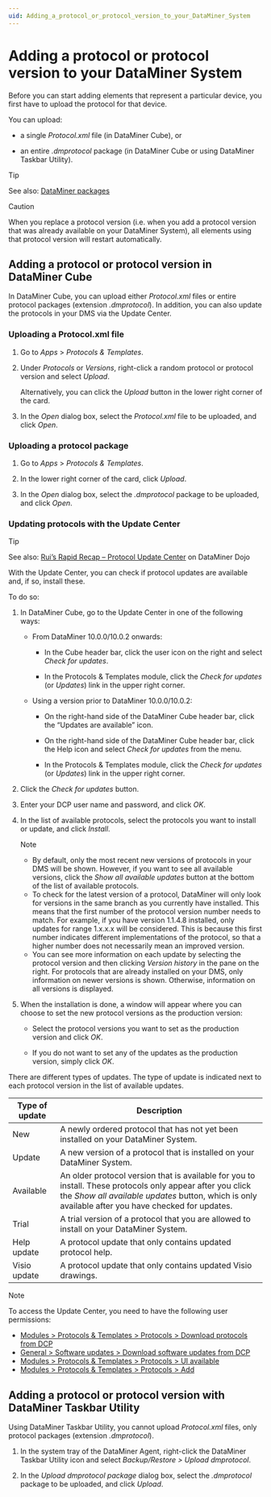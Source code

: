 ```yaml
---
uid: Adding_a_protocol_or_protocol_version_to_your_DataMiner_System
---
```


# Adding a protocol or protocol version to your DataMiner System

Before you can start adding elements that represent a particular device, you first have to upload the protocol for that device.

You can upload:

- a single *Protocol.xml* file (in DataMiner Cube), or

- an entire *.dmprotocol* package (in DataMiner Cube or using DataMiner Taskbar Utility).

> [!TIP]
> See also: [DataMiner packages](xref:DataMiner_packages)

> [!CAUTION]
> When you replace a protocol version (i.e. when you add a protocol version that was already available on your DataMiner System), all elements using that protocol version will restart automatically.

## Adding a protocol or protocol version in DataMiner Cube

In DataMiner Cube, you can upload either *Protocol.xml* files or entire protocol packages (extension *.dmprotocol*). In addition, you can also update the protocols in your DMS via the Update Center.

### Uploading a Protocol.xml file

1. Go to *Apps* > *Protocols & Templates*.

1. Under *Protocols* or *Versions*, right-click a random protocol or protocol version and select *Upload*.

   Alternatively, you can click the *Upload* button in the lower right corner of the card.

1. In the *Open* dialog box, select the *Protocol.xml* file to be uploaded, and click *Open*.

### Uploading a protocol package

1. Go to *Apps* > *Protocols & Templates*.

1. In the lower right corner of the card, click *Upload*.

1. In the *Open* dialog box, select the *.dmprotocol* package to be uploaded, and click *Open*.

### Updating protocols with the Update Center

> [!TIP]
> See also: [Rui’s Rapid Recap – Protocol Update Center](https://community.dataminer.services/video/ruis-rapid-recap-protocol-update-center/) on DataMiner Dojo

With the Update Center, you can check if protocol updates are available and, if so, install these.

To do so:

1. In DataMiner Cube, go to the Update Center in one of the following ways:

   - From DataMiner 10.0.0/10.0.2 onwards:

     - In the Cube header bar, click the user icon on the right and select *Check for updates*.

     - In the Protocols & Templates module, click the *Check for updates* (or *Updates*) link in the upper right corner.

   - Using a version prior to DataMiner 10.0.0/10.0.2:

     - On the right-hand side of the DataMiner Cube header bar, click the “Updates are available” icon.

     - On the right-hand side of the DataMiner Cube header bar, click the Help icon and select *Check for updates* from the menu.

     - In the Protocols & Templates module, click the *Check for updates* (or *Updates*) link in the upper right corner.

1. Click the *Check for updates* button.

1. Enter your DCP user name and password, and click *OK*.

1. In the list of available protocols, select the protocols you want to install or update, and click *Install*.

   > [!NOTE]
   >
   > - By default, only the most recent new versions of protocols in your DMS will be shown. However, if you want to see all available versions, click the *Show all available updates* button at the bottom of the list of available protocols.
   > - To check for the latest version of a protocol, DataMiner will only look for versions in the same branch as you currently have installed. This means that the first number of the protocol version number needs to match. For example, if you have version 1.1.4.8 installed, only updates for range 1.x.x.x will be considered. This is because this first number indicates different implementations of the protocol, so that a higher number does not necessarily mean an improved version.
   > - You can see more information on each update by selecting the protocol version and then clicking *Version history* in the pane on the right. For protocols that are already installed on your DMS, only information on newer versions is shown. Otherwise, information on all versions is displayed.

1. When the installation is done, a window will appear where you can choose to set the new protocol versions as the production version:

   - Select the protocol versions you want to set as the production version and click *OK*.

   - If you do not want to set any of the updates as the production version, simply click *OK*.

There are different types of updates. The type of update is indicated next to each protocol version in the list of available updates.

| Type of update | Description |
|--|--|
| New | A newly ordered protocol that has not yet been installed on your DataMiner System. |
| Update | A new version of a protocol that is installed on your DataMiner System. |
| Available | An older protocol version that is available for you to install. These protocols only appear after you click the *Show all available updates* button, which is only available after you have checked for updates. |
| Trial | A trial version of a protocol that you are allowed to install on your DataMiner System. |
| Help update | A protocol update that only contains updated protocol help. |
| Visio update | A protocol update that only contains updated Visio drawings. |

> [!NOTE]
> To access the Update Center, you need to have the following user permissions:
>
> - [Modules > Protocols & Templates > Protocols > Download protocols from DCP](xref:DataMiner_user_permissions#modules--protocols--templates--protocols--download-protocols-from-dcp)
> - [General > Software updates > Download software updates from DCP](xref:DataMiner_user_permissions#general--software-updates--download-software-updates-from-dcp)
> - [Modules > Protocols & Templates > Protocols > UI available](xref:DataMiner_user_permissions#modules--protocols--templates--protocols--ui-available)
> - [Modules > Protocols & Templates > Protocols > Add](xref:DataMiner_user_permissions#modules--protocols--templates--protocols--add)

## Adding a protocol or protocol version with DataMiner Taskbar Utility

Using DataMiner Taskbar Utility, you cannot upload *Protocol.xml* files, only protocol packages (extension *.dmprotocol*).

1. In the system tray of the DataMiner Agent, right-click the DataMiner Taskbar Utility icon and select *Backup/Restore \> Upload dmprotocol*.

1. In the *Upload dmprotocol package* dialog box, select the *.dmprotocol* package to be uploaded, and click *Upload*.
